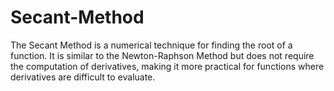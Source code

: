 # Secant-Method
The Secant Method is a numerical technique for finding the root of a function.
It is similar to the Newton-Raphson Method but does not require the computation of derivatives, making it more practical for functions where derivatives are difficult to evaluate.
